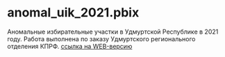 # anomal_uik_2021.pbix
Аномальные избирательные участки в Удмуртской Республике в 2021 году. Работа выполнена по заказу Удмуртского регионального отделения КПРФ.
[ссылка на WEB-версию](https://app.powerbi.com/view?r=eyJrIjoiZGQ5NjMxZjYtNmQyZC00ZWE2LWEyYTMtZjhlMzg3MjBjMzQ3IiwidCI6IjRkZTU4NGE1LTA3YzYtNGU4My04MWZlLThlMjMxZGRlMWYzYSIsImMiOjh9)
